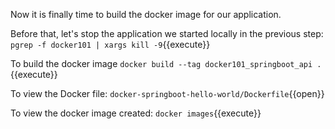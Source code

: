 Now it is finally time to build the docker image for our application.

Before that, let's stop the application we started locally in the previous step: `pgrep -f docker101 | xargs kill -9`{{execute}}

To build the docker image `docker build --tag docker101_springboot_api .`{{execute}}

To view the Docker file: `docker-springboot-hello-world/Dockerfile`{{open}}

To view the docker image created: `docker images`{{execute}}